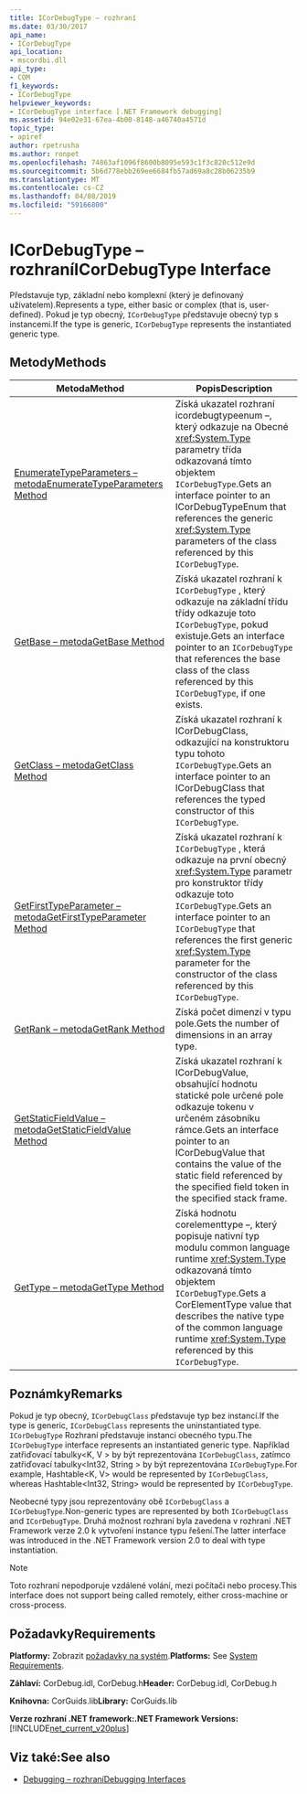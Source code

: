 ```yaml
---
title: ICorDebugType – rozhraní
ms.date: 03/30/2017
api_name:
- ICorDebugType
api_location:
- mscordbi.dll
api_type:
- COM
f1_keywords:
- ICorDebugType
helpviewer_keywords:
- ICorDebugType interface [.NET Framework debugging]
ms.assetid: 94e02e31-67ea-4b00-8148-a46740a4571d
topic_type:
- apiref
author: rpetrusha
ms.author: ronpet
ms.openlocfilehash: 74863af1096f8600b8095e593c1f3c820c512e9d
ms.sourcegitcommit: 5b6d778ebb269ee6684fb57ad69a8c28b06235b9
ms.translationtype: MT
ms.contentlocale: cs-CZ
ms.lasthandoff: 04/08/2019
ms.locfileid: "59166800"
---
```

# <a name="icordebugtype-interface"></a><span data-ttu-id="b78c7-102">ICorDebugType – rozhraní</span><span class="sxs-lookup"><span data-stu-id="b78c7-102">ICorDebugType Interface</span></span>
<span data-ttu-id="b78c7-103">Představuje typ, základní nebo komplexní (který je definovaný uživatelem).</span><span class="sxs-lookup"><span data-stu-id="b78c7-103">Represents a type, either basic or complex (that is, user-defined).</span></span> <span data-ttu-id="b78c7-104">Pokud je typ obecný, `ICorDebugType` představuje obecný typ s instancemi.</span><span class="sxs-lookup"><span data-stu-id="b78c7-104">If the type is generic, `ICorDebugType` represents the instantiated generic type.</span></span>  
  
## <a name="methods"></a><span data-ttu-id="b78c7-105">Metody</span><span class="sxs-lookup"><span data-stu-id="b78c7-105">Methods</span></span>  
  
|<span data-ttu-id="b78c7-106">Metoda</span><span class="sxs-lookup"><span data-stu-id="b78c7-106">Method</span></span>|<span data-ttu-id="b78c7-107">Popis</span><span class="sxs-lookup"><span data-stu-id="b78c7-107">Description</span></span>|  
|------------|-----------------|  
|[<span data-ttu-id="b78c7-108">EnumerateTypeParameters – metoda</span><span class="sxs-lookup"><span data-stu-id="b78c7-108">EnumerateTypeParameters Method</span></span>](../../../../docs/framework/unmanaged-api/debugging/icordebugtype-enumeratetypeparameters-method.md)|<span data-ttu-id="b78c7-109">Získá ukazatel rozhraní icordebugtypeenum –, který odkazuje na Obecné <xref:System.Type> parametry třída odkazovaná tímto objektem `ICorDebugType`.</span><span class="sxs-lookup"><span data-stu-id="b78c7-109">Gets an interface pointer to an ICorDebugTypeEnum that references the generic <xref:System.Type> parameters of the class referenced by this `ICorDebugType`.</span></span>|  
|[<span data-ttu-id="b78c7-110">GetBase – metoda</span><span class="sxs-lookup"><span data-stu-id="b78c7-110">GetBase Method</span></span>](../../../../docs/framework/unmanaged-api/debugging/icordebugtype-getbase-method.md)|<span data-ttu-id="b78c7-111">Získá ukazatel rozhraní k `ICorDebugType` , který odkazuje na základní třídu třídy odkazuje toto `ICorDebugType`, pokud existuje.</span><span class="sxs-lookup"><span data-stu-id="b78c7-111">Gets an interface pointer to an `ICorDebugType` that references the base class of the class referenced by this `ICorDebugType`, if one exists.</span></span>|  
|[<span data-ttu-id="b78c7-112">GetClass – metoda</span><span class="sxs-lookup"><span data-stu-id="b78c7-112">GetClass Method</span></span>](../../../../docs/framework/unmanaged-api/debugging/icordebugtype-getclass-method.md)|<span data-ttu-id="b78c7-113">Získá ukazatel rozhraní k ICorDebugClass, odkazující na konstruktoru typu tohoto `ICorDebugType`.</span><span class="sxs-lookup"><span data-stu-id="b78c7-113">Gets an interface pointer to an ICorDebugClass that references the typed constructor of this `ICorDebugType`.</span></span>|  
|[<span data-ttu-id="b78c7-114">GetFirstTypeParameter – metoda</span><span class="sxs-lookup"><span data-stu-id="b78c7-114">GetFirstTypeParameter Method</span></span>](../../../../docs/framework/unmanaged-api/debugging/icordebugtype-getfirsttypeparameter-method.md)|<span data-ttu-id="b78c7-115">Získá ukazatel rozhraní k `ICorDebugType` , která odkazuje na první obecný <xref:System.Type> parametr pro konstruktor třídy odkazuje toto `ICorDebugType`.</span><span class="sxs-lookup"><span data-stu-id="b78c7-115">Gets an interface pointer to an `ICorDebugType` that references the first generic <xref:System.Type> parameter for the constructor of the class referenced by this `ICorDebugType`.</span></span>|  
|[<span data-ttu-id="b78c7-116">GetRank – metoda</span><span class="sxs-lookup"><span data-stu-id="b78c7-116">GetRank Method</span></span>](../../../../docs/framework/unmanaged-api/debugging/icordebugtype-getrank-method.md)|<span data-ttu-id="b78c7-117">Získá počet dimenzí v typu pole.</span><span class="sxs-lookup"><span data-stu-id="b78c7-117">Gets the number of dimensions in an array type.</span></span>|  
|[<span data-ttu-id="b78c7-118">GetStaticFieldValue – metoda</span><span class="sxs-lookup"><span data-stu-id="b78c7-118">GetStaticFieldValue Method</span></span>](../../../../docs/framework/unmanaged-api/debugging/icordebugtype-getstaticfieldvalue-method.md)|<span data-ttu-id="b78c7-119">Získá ukazatel rozhraní k ICorDebugValue, obsahující hodnotu statické pole určené pole odkazuje tokenu v určeném zásobníku rámce.</span><span class="sxs-lookup"><span data-stu-id="b78c7-119">Gets an interface pointer to an ICorDebugValue that contains the value of the static field referenced by the specified field token in the specified stack frame.</span></span>|  
|[<span data-ttu-id="b78c7-120">GetType – metoda</span><span class="sxs-lookup"><span data-stu-id="b78c7-120">GetType Method</span></span>](../../../../docs/framework/unmanaged-api/debugging/icordebugtype-gettype-method.md)|<span data-ttu-id="b78c7-121">Získá hodnotu corelementtype –, který popisuje nativní typ modulu common language runtime <xref:System.Type> odkazovaná tímto objektem `ICorDebugType`.</span><span class="sxs-lookup"><span data-stu-id="b78c7-121">Gets a CorElementType value that describes the native type of the common language runtime <xref:System.Type> referenced by this `ICorDebugType`.</span></span>|  
  
## <a name="remarks"></a><span data-ttu-id="b78c7-122">Poznámky</span><span class="sxs-lookup"><span data-stu-id="b78c7-122">Remarks</span></span>  
 <span data-ttu-id="b78c7-123">Pokud je typ obecný, `ICorDebugClass` představuje typ bez instancí.</span><span class="sxs-lookup"><span data-stu-id="b78c7-123">If the type is generic, `ICorDebugClass` represents the uninstantiated type.</span></span> <span data-ttu-id="b78c7-124">`ICorDebugType` Rozhraní představuje instanci obecného typu.</span><span class="sxs-lookup"><span data-stu-id="b78c7-124">The `ICorDebugType` interface represents an instantiated generic type.</span></span> <span data-ttu-id="b78c7-125">Například zatřiďovací tabulky\<K, V > by být reprezentována `ICorDebugClass`, zatímco zatřiďovací tabulky\<Int32, String > by být reprezentována `ICorDebugType`.</span><span class="sxs-lookup"><span data-stu-id="b78c7-125">For example, Hashtable\<K, V> would be represented by `ICorDebugClass`, whereas Hashtable\<Int32, String> would be represented by `ICorDebugType`.</span></span>  
  
 <span data-ttu-id="b78c7-126">Neobecné typy jsou reprezentovány obě `ICorDebugClass` a `ICorDebugType`.</span><span class="sxs-lookup"><span data-stu-id="b78c7-126">Non-generic types are represented by both `ICorDebugClass` and `ICorDebugType`.</span></span> <span data-ttu-id="b78c7-127">Druhá možnost rozhraní byla zavedena v rozhraní .NET Framework verze 2.0 k vytvoření instance typu řešení.</span><span class="sxs-lookup"><span data-stu-id="b78c7-127">The latter interface was introduced in the .NET Framework version 2.0 to deal with type instantiation.</span></span>  
  
> [!NOTE]
>  <span data-ttu-id="b78c7-128">Toto rozhraní nepodporuje vzdálené volání, mezi počítači nebo procesy.</span><span class="sxs-lookup"><span data-stu-id="b78c7-128">This interface does not support being called remotely, either cross-machine or cross-process.</span></span>  
  
## <a name="requirements"></a><span data-ttu-id="b78c7-129">Požadavky</span><span class="sxs-lookup"><span data-stu-id="b78c7-129">Requirements</span></span>  
 <span data-ttu-id="b78c7-130">**Platformy:** Zobrazit [požadavky na systém](../../../../docs/framework/get-started/system-requirements.md).</span><span class="sxs-lookup"><span data-stu-id="b78c7-130">**Platforms:** See [System Requirements](../../../../docs/framework/get-started/system-requirements.md).</span></span>  
  
 <span data-ttu-id="b78c7-131">**Záhlaví:** CorDebug.idl, CorDebug.h</span><span class="sxs-lookup"><span data-stu-id="b78c7-131">**Header:** CorDebug.idl, CorDebug.h</span></span>  
  
 <span data-ttu-id="b78c7-132">**Knihovna:** CorGuids.lib</span><span class="sxs-lookup"><span data-stu-id="b78c7-132">**Library:** CorGuids.lib</span></span>  
  
 **<span data-ttu-id="b78c7-133">Verze rozhraní .NET framework:</span><span class="sxs-lookup"><span data-stu-id="b78c7-133">.NET Framework Versions:</span></span>** [!INCLUDE[net_current_v20plus](../../../../includes/net-current-v20plus-md.md)]  
  
## <a name="see-also"></a><span data-ttu-id="b78c7-134">Viz také:</span><span class="sxs-lookup"><span data-stu-id="b78c7-134">See also</span></span>

- [<span data-ttu-id="b78c7-135">Debugging – rozhraní</span><span class="sxs-lookup"><span data-stu-id="b78c7-135">Debugging Interfaces</span></span>](../../../../docs/framework/unmanaged-api/debugging/debugging-interfaces.md)
